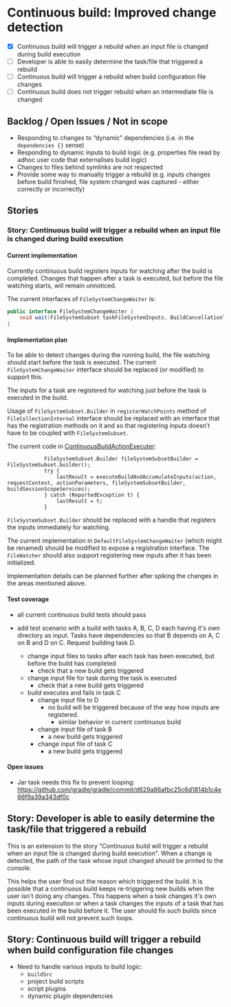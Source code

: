 # Continuous build: Improved change detection

- [x] Continuous build will trigger a rebuild when an input file is changed during build execution
- [ ] Developer is able to easily determine the task/file that triggered a rebuild
- [ ] Continuous build will trigger a rebuild when build configuration file changes
- [ ] Continuous build does not trigger rebuild when an intermediate file is changed

## Backlog / Open Issues / Not in scope

- Responding to changes to “dynamic” dependencies (i.e. in the `dependencies {}` sense)
- Responding to dynamic inputs to build logic (e.g. properties file read by adhoc user code that externalises build logic)
- Changes to files behind symlinks are not respected
- Provide some way to manually trigger a rebuild (e.g. inputs changes before build finished, file system changed was captured - either correctly or incorrectly)

## Stories

### Story: Continuous build will trigger a rebuild when an input file is changed during build execution

#### Current implementation

Currently continuous build registers inputs for watching after the build is completed.
Changes that happen after a task is executed, but before the file watching starts, will remain unnoticed.

The current interfaces of `FileSystemChangeWaiter` is:
```java
public interface FileSystemChangeWaiter {
    void wait(FileSystemSubset taskFileSystemInputs, BuildCancellationToken cancellationToken, Runnable notifier);
}
```

#### Implementation plan

To be able to detect changes during the running build, the file watching should start before the task is executed.
The current `FileSystemChangeWaiter` interface should be replaced (or modified) to support this.

The inputs for a task are registered for watching just before the task is executed in the build.

Usage of `FileSystemSubset.Builder` in `registerWatchPoints` method of `FileCollectionInternal` interface should be replaced with an interface that has the registration methods on it and so that registering inputs doesn't have to be coupled with `FileSystemSubset`.

The current code in [ContinuousBuildActionExecuter](https://github.com/gradle/gradle/blob/fe03c3d452b6c04a152f4485e7598c0a4f295340/subprojects/launcher/src/main/java/org/gradle/launcher/exec/ContinuousBuildActionExecuter.java#L112-L117):

```
            FileSystemSubset.Builder fileSystemSubsetBuilder = FileSystemSubset.builder();
            try {
                lastResult = executeBuildAndAccumulateInputs(action, requestContext, actionParameters, fileSystemSubsetBuilder, buildSessionScopeServices);
            } catch (ReportedException t) {
                lastResult = t;
            }
```

`FileSystemSubset.Builder` should be replaced with a handle that registers the inputs immediately for watching.

The current implementation in `DefaultFileSystemChangeWaiter` (which might be renamed) should be modified to expose a registration interface. The `FileWatcher` should also support registering new inputs after it has been initialized.

Implementation details can be planned further after spiking the changes in the areas mentioned above.

#### Test coverage

- all current continuous build tests should pass

- add test scenario with a build with tasks A, B, C, D each having it's own directory as input. Tasks have dependencies so that B depends on A, C on B and D on C. Request building task D.
  - change input files to tasks after each task has been executed, but before the build has completed
    - check that a new build gets triggered
  - change input file for task during the task is executed
    - check that a new build gets triggered
  - build executes and fails in task C
    - change input file to D
      - no build will be triggered because of the way how inputs are registered.
        - similar behavior in current continuous build
    - change input file of task B
      - a new build gets triggered
    - change input file of task C
      - a new build gets triggered

#### Open issues

- Jar task needs this fix to prevent looping: https://github.com/gradle/gradle/commit/d629a86afbc25c6d1814b1c4e66f9a39a343df0c

## Story: Developer is able to easily determine the task/file that triggered a rebuild

This is an extension to the story "Continuous build will trigger a rebuild when an input file is changed during build execution". When a change is detected, the path of the task whose input changed should be printed to the console.

This helps the user find out the reason which triggered the build. It is possible that a continuous build keeps re-triggering new builds when the user isn't doing any changes. This happens when a task changes it's own inputs during execution or when a task changes the inputs of a task that has been executed in the build before it. The user should fix such builds since continuous build will not prevent such loops.

## Story: Continuous build will trigger a rebuild when build configuration file changes

- Need to handle various inputs to build logic:
    - `buildSrc`
    - project build scripts
    - script plugins
    - dynamic plugin dependencies


